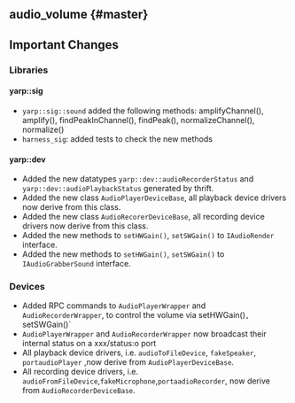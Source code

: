 audio_volume {#master}
-------------------------

## Important Changes

### Libraries

#### yarp::sig
* `yarp::sig::sound` added the following methods:  amplifyChannel(), amplify(), findPeakInChannel(), findPeak(), normalizeChannel(), normalize() 
* `harness_sig`: added tests to check the new methods

#### yarp::dev
* Added the new datatypes `yarp::dev::audioRecorderStatus` and `yarp::dev::audioPlaybackStatus` generated by thrift.
* Added the new class `AudioPlayerDeviceBase`, all playback device drivers now derive from this class.
* Added the new class `AudioRecorerDeviceBase`, all recording device drivers now derive from this class.
* Added the new methods to `setHWGain()`, `setSWGain()` to `IAudioRender` interface.
* Added the new methods to `setHWGain()`, `setSWGain()` to `IAudioGrabberSound` interface.

### Devices
* Added RPC commands to `AudioPlayerWrapper` and `AudioRecorderWrapper`, to control the volume via setHWGain()`, `setSWGain()`
* `AudioPlayerWrapper` and `AudioRecorderWrapper` now broadcast their internal status on a xxx/status:o port
* All playback device drivers, i.e. `audioToFileDevice`, `fakeSpeaker`, `portaudioPlayer` ,now derive from `AudioPlayerDeviceBase`.
* All recording device drivers, i.e. `audioFromFileDevice`,`fakeMicrophone`,`portaadioRecorder`, now derive from `AudioRecorderDeviceBase`.

